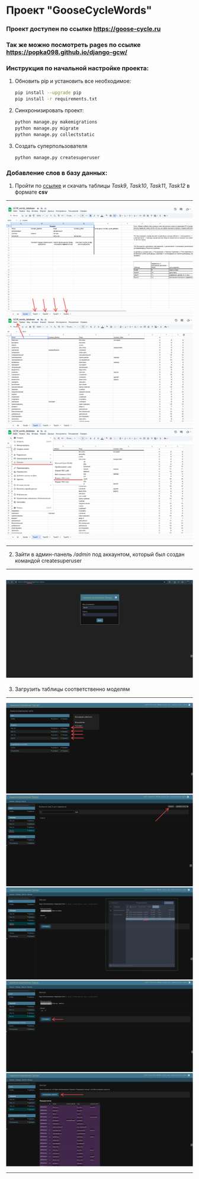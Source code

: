 # Проект "GooseCycleWords"

### Проект доступен по ссылке https://goose-cycle.ru
### Так же можно посмотреть pages по ссылке https://popka098.github.io/django-gcw/

### Инструкция по начальной настройке проекта:

1. Обновить pip и установить все необходимое:
    ```bash
    pip install --upgrade pip
    pip install -r requirements.txt
    ```
2. Синхронизировать проект:
    ```bash
    python manage.py makemigrations
    python manage.py migrate
    python manage.py collectstatic
    ```
3. Создать суперпользователя
    ```bash
    python manage.py createsuperuser
    ```

### Добавление слов в базу данных:

1. Пройти по [ссылке](https://docs.google.com/spreadsheets/d/1YbYf7SLtEpUzzKlDy3BGpTMENcaaVtO6DuReRQio6NU/edit?usp=sharing)
   и скачать таблицы _Task9_, _Task10_, _Task11_, _Task12_ в формате **csv**

---

![tables](.readme_media/tables.png)
![files](.readme_media/files.png)
![download_csv](.readme_media/download_csv.png)

---

2. Зайти в админ-панель _/admin_ под аккаунтом, который был создан командой createsuperuser

---

## ![admin](.readme_media/admin.png)

3. Загрузить таблицы соответственно моделям

---

![models](.readme_media/models.png)
![import](.readme_media/import.png)
![import2](.readme_media/import2.png)
![import3](.readme_media/import3.png)
![confirm](.readme_media/confirm.png)

---
